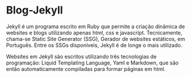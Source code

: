 # Blog-Jekyll

Jekyll é um programa escrito em Ruby que permite a criação dinâmica de websites e blogs utilizando apenas html, css e javascript. Tecnicamente, chama-se Static Site Generator (SSG), Gerador de websites estáticos, em Português. Entre os SSGs disponíveis, Jekyll é de longe o mais utilizado.

Websites em Jekyll são escritos utilizando três tecnologias de programação: Liquid Templating Language, Yaml e Markdown, que são então automaticamente compiladas para formar páginas em html.

